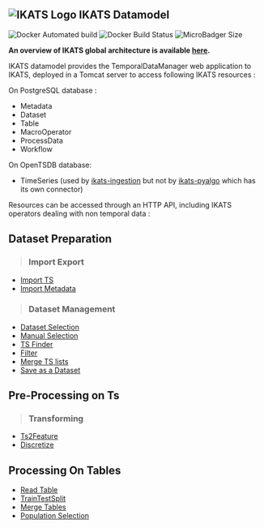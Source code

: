 ![IKATS Logo](https://ikats.github.io/img/Logo-ikats-icon.png) IKATS Datamodel
-------------------------

![Docker Automated build](https://img.shields.io/docker/automated/ikats/datamodel.svg)
![Docker Build Status](https://img.shields.io/docker/build/ikats/datamodel.svg)
![MicroBadger Size](https://img.shields.io/microbadger/image-size/ikats/datamodel.svg)

**An overview of IKATS global architecture is available <a href="https://github.com/IKATS/IKATS">here</a>.**

IKATS datamodel provides the TemporalDataManager web application to IKATS, deployed in a Tomcat server to access following IKATS resources :  

On PostgreSQL database :
 * Metadata
 * Dataset
 * Table
 * MacroOperator
 * ProcessData
 * Workflow  
 
On OpenTSDB database:
  * TimeSeries (used by [ikats-ingestion](https://github.com/IKATS/ikats-ingestion) but not by [ikats-pyalgo](https://github.com/IKATS/ikats-pyalgo) which has its own connector)

 
 Resources can be accessed through an HTTP API, including IKATS operators dealing with non temporal data :
 ## Dataset Preparation
 
 > ### Import Export
 - [Import TS](/doc/operators/importTs.html)
 - [Import Metadata](/doc/operators/importMetadata.html)
 
 > ### Dataset Management
 - [Dataset Selection](/doc/operators/datasetSelection.html)
 - [Manual Selection](/doc/operators/manualSelection.html)
 - [TS Finder](/doc/operators/tsFinder.html)
 - [Filter](/doc/operators/filter.html)
 - [Merge TS lists](/doc/operators/mergeTsLists.html)
 - [Save as a Dataset](/doc/operators/saveAsDataset.html)
 
  
 ## Pre-Processing on Ts 
 
 > ### Transforming
 - [Ts2Feature](/doc/operators/ts2Feature.html)
 - [Discretize](/doc/operators/discretize.html)
 
 ## Processing On Tables
 - [Read Table](/doc/operators/readTable.html)
 - [TrainTestSplit](/doc/operators/trainTestSplit.html)
 - [Merge Tables](/doc/operators/mergeTables.html)
 - [Population Selection](/doc/operators/populationSelection.html)
  
 